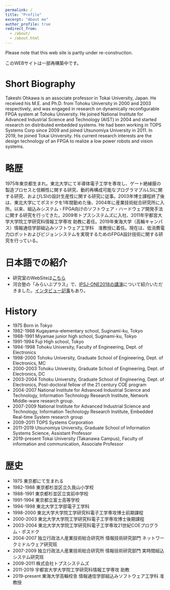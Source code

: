 ```yaml
---
permalink: /
title: "Profile"
excerpt: "About me"
author_profile: true
redirect_from: 
  - /about/
  - /about.html
---
```


Please note that this web site is partly under re-construction.

このWEBサイトは一部再構築中です。

Short Biography
======
Takeshi Ohkawa is an associate professor in Tokai University, Japan.  He received his M.E. and Ph.D. from Tohoku University in 2000 and 2003 respectively, and was engaged in research on dynamically reconfigurable FPGA system at Tohoku University. He joined National Institute for Advanced Industrial Science and Technology (AIST) in 2004 and started research on distributed embedded systems. He had been working in TOPS Systems Corp since 2009 and joined Utsunomiya University in 2011. In 2019, he joined Tokai University. His current research interests are the design technology of an FPGA to realize a low power robots and vision systems.

略歴
======
1975年東京都生まれ。東北大学にて半導体電子工学を専攻し、ゲート絶縁膜の製造プロセスと信頼性に関する研究、動的再構成可能なプログラマブルLSIに関する研究、およびLSIの設計生産性に関する研究に従事。2003年博士課程終了後は、東北大学にてポスドクを1年間勤めた後、2004年に産業技術総合研究所に入所。以来、組込みシステム・FPGA向けのソフトウェア・ハードウェア開発手法に関する研究を行ってきた。2009年トプスシステムズに入社、2011年宇都宮大学大学院工学研究科情報工学専攻 助教に着任。2019年東海大学（高輪キャンパス）情報通信学部組込みソフトウェア工学科　准教授に着任。現在は、低消費電力ロボットおよびビジョンシステムを実現するためのFPGA設計技術に関する研究を行っている。

日本語での紹介
======
- 研究室のWebSiteは[こちら](https://www.u-tokai.ac.jp/staff/detail/MDgwMDEw/MzIwNzE5)
- 河合塾の「みらいぶプラス」で、[IPSJ-ONE2018の講演](https://www.milive-plus.net/gakumon181101/?fbclid=IwAR3mf6qtPpZkfoQxC4uXHEsVjGjcyJUnZScsKovon7PrTj8jDQ75UQ0Mu5Y)について紹介いただきました。[インタビュー記事](https://www.milive-plus.net/gakumon181101/02/)もあり。

History
======
- 1975  Born in Tokyo
- 1982-1988 Kugayama-elementary school, Suginami-ku, Tokyo
- 1988-1991 Miyamae junior high school, Suginami-ku, Tokyo
- 1991-1994 Fuji High school, Tokyo
- 1994-1998 Tohoku University, Faculty of Engineering, Dept. of Electronics
- 1998-2000 Tohoku University, Graduate School of Engineering, Dept. of Electronics, MC
- 2000-2003 Tohoku University, Graduate School of Engineering, Dept. of Electronics, DC
- 2003-2004 Tohoku University, Graduate School of Engineering, Dept. of Electronics, Post-doctoral fellow of the 21 century COE program
- 2004-2007 National Institute for Advanced Industrial Science and Technology, Information Technology Research Institute, Network Middle-ware research group.
- 2007-2009 National Institute for Advanced Industrial Science and Technology, Information Technology Research Institute, Embedded Real-time System research group
- 2009-2011 TOPS Systems Corporation
- 2011-2019 Utsunomiya University, Graduate School of Information Systems Science, Assistant Professor
- 2019-present Tokai University (Takanawa Campus), Faculty of information and communication, Associate Professor

歴史
======
- 1975 東京都にて生まれる 
- 1982-1988 東京都杉並区立久我山小学校 
- 1988-1991 東京都杉並区立宮前中学校
- 1991-1994 東京都立富士高等学校
- 1994-1998 東北大学工学部電子工学科
- 1998-2000 東北大学大学院工学研究科電子工学専攻博士前期課程
- 2000-2003 東北大学大学院工学研究科電子工学専攻博士後期課程
- 2003-2004 東北大学大学院工学研究科電子工学専攻21世紀COEプログラム・ポスドク
- 2004-2007 独立行政法人産業技術総合研究所 情報技術研究部門 ネットワークミドルウェア研究班
- 2007-2009 独立行政法人産業技術総合研究所 情報技術研究部門 実時間組込システム研究班
- 2009-2011 株式会社トプスシステムズ
- 2011-2019 宇都宮大学大学院工学研究科情報工学専攻 助教 
- 2019-present 東海大学高輪校舎 情報通信学部組込みソフトウェア工学科 准教授
